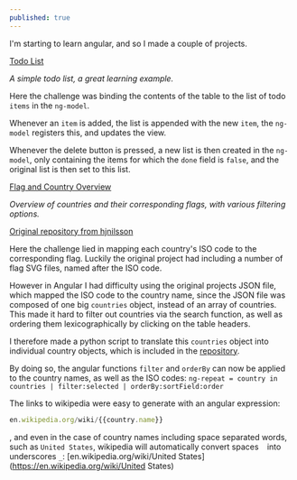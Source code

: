 ```yaml
---
published: true
---
```

I'm starting to learn angular, and so I made a couple of projects.

[Todo List](https://thomasnilsson.github.io/todoapp)

_A simple todo list, a great learning example._

Here the challenge was binding the contents of the table to the list of todo `items` in the `ng-model`.

Whenever an `item` is added, the list is appended with the new `item`, the `ng-model` registers this, and updates the view.

Whenever the delete button is pressed, a new list is then created in the `ng-model`, only containing the items for which the `done` field is `false`, and the original list is then set to this list.

[Flag and Country Overview](https://thomasnilsson.github.io/flagapp)

_Overview of countries and their corresponding flags, with various filtering options._

[Original repository from hjnilsson](https://github.com/hjnilsson/country-flags)

Here the challenge lied in mapping each country's ISO code to the corresponding flag. Luckily the original project had including a number of flag SVG files, named after the ISO code. 

However in Angular I had difficulty using the original projects JSON file, which mapped the ISO code to the country name, since the JSON file was composed of one big `countries` object, instead of an array of countries. This made it hard to filter out countries via the search function, as well as ordering them lexicographically by clicking on the table headers.

I therefore made a python script to translate this `countries` object into individual country objects, which is included in the  [repository](https://github.com/thomasnilsson/thomasnilsson.github.io/tree/master/flagapp).

By doing so, the angular functions `filter` and `orderBy` can now be applied to the country names, as well as the ISO codes: `ng-repeat = country in countries | filter:selected | orderBy:sortField:order`

The links to wikipedia were easy to generate with an angular expression:
```javascript
en.wikipedia.org/wiki/{{country.name}}
```

, and even in the case of country names including space separated words, such as `United States`, wikipedia will automatically convert spaces ` ` into underscores `_`: [en.wikipedia.org/wiki/United States](https://en.wikipedia.org/wiki/United States)





